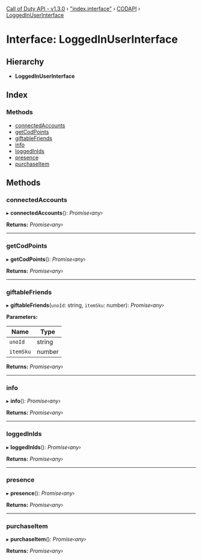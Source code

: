 [Call of Duty API - v1.3.0](../globals.md) › ["index.interface"](../modules/_index_interface_.md) › [CODAPI](../modules/_index_interface_.codapi.md) › [LoggedInUserInterface](_index_interface_.codapi.loggedinuserinterface.md)

# Interface: LoggedInUserInterface

## Hierarchy

* **LoggedInUserInterface**

## Index

### Methods

* [connectedAccounts](_index_interface_.codapi.loggedinuserinterface.md#connectedaccounts)
* [getCodPoints](_index_interface_.codapi.loggedinuserinterface.md#getcodpoints)
* [giftableFriends](_index_interface_.codapi.loggedinuserinterface.md#giftablefriends)
* [info](_index_interface_.codapi.loggedinuserinterface.md#info)
* [loggedInIds](_index_interface_.codapi.loggedinuserinterface.md#loggedinids)
* [presence](_index_interface_.codapi.loggedinuserinterface.md#presence)
* [purchaseItem](_index_interface_.codapi.loggedinuserinterface.md#purchaseitem)

## Methods

###  connectedAccounts

▸ **connectedAccounts**(): *Promise‹any›*

**Returns:** *Promise‹any›*

___

###  getCodPoints

▸ **getCodPoints**(): *Promise‹any›*

**Returns:** *Promise‹any›*

___

###  giftableFriends

▸ **giftableFriends**(`unoId`: string, `itemSku`: number): *Promise‹any›*

**Parameters:**

Name | Type |
------ | ------ |
`unoId` | string |
`itemSku` | number |

**Returns:** *Promise‹any›*

___

###  info

▸ **info**(): *Promise‹any›*

**Returns:** *Promise‹any›*

___

###  loggedInIds

▸ **loggedInIds**(): *Promise‹any›*

**Returns:** *Promise‹any›*

___

###  presence

▸ **presence**(): *Promise‹any›*

**Returns:** *Promise‹any›*

___

###  purchaseItem

▸ **purchaseItem**(): *Promise‹any›*

**Returns:** *Promise‹any›*
